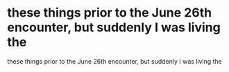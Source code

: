 # these things prior to the June 26th encounter, but suddenly I was living the

these things prior to the June 26th encounter, but suddenly I was living the